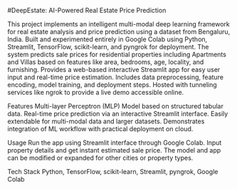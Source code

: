 #DeepEstate: AI-Powered Real Estate Price Prediction

This project implements an intelligent multi-modal deep learning framework for real estate analysis and price prediction using a dataset from Bengaluru, India.
Built and experimented entirely in Google Colab using Python, Streamlit, TensorFlow, scikit-learn, and pyngrok for deployment.
The system predicts sale prices for residential properties including Apartments and Villas based on features like area, bedrooms, age, locality, and furnishing.
Provides a web-based interactive Streamlit app for easy user input and real-time price estimation.
Includes data preprocessing, feature encoding, model training, and deployment steps.
Hosted with tunneling services like ngrok to provide a live demo accessible online.

Features
Multi-layer Perceptron (MLP) Model based on structured tabular data.
Real-time price prediction via an interactive Streamlit interface.
Easily extendable for multi-modal data and larger datasets.
Demonstrates integration of ML workflow with practical deployment on cloud.

Usage
Run the app using Streamlit interface through Google Colab.
Input property details and get instant estimated sale price.
The model and app can be modified or expanded for other cities or property types.

Tech Stack
Python, TensorFlow, scikit-learn, Streamlit, pyngrok, Google Colab

